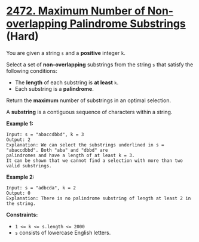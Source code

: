 # [2472. Maximum Number of Non-overlapping Palindrome Substrings][link] (Hard)

[link]: https://leetcode.com/problems/maximum-number-of-non-overlapping-palindrome-substrings/

You are given a string `s` and a **positive** integer `k`.

Select a set of **non-overlapping** substrings from the string `s` that satisfy the following
conditions:

- The **length** of each substring is **at least** `k`.
- Each substring is a **palindrome**.

Return the **maximum** number of substrings in an optimal selection.

A **substring** is a contiguous sequence of characters within a string.

**Example 1:**

```
Input: s = "abaccdbbd", k = 3
Output: 2
Explanation: We can select the substrings underlined in s = "abaccdbbd". Both "aba" and "dbbd" are
palindromes and have a length of at least k = 3.
It can be shown that we cannot find a selection with more than two valid substrings.
```

**Example 2:**

```
Input: s = "adbcda", k = 2
Output: 0
Explanation: There is no palindrome substring of length at least 2 in the string.
```

**Constraints:**

- `1 <= k <= s.length <= 2000`
- `s` consists of lowercase English letters.
